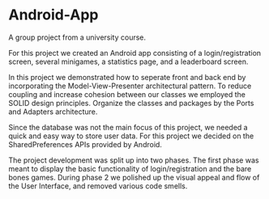 # Android-App
A group project from a university course.

For this project we created an Android app consisting of a login/registration screen, several minigames, a statistics page, and a leaderboard screen.

In this project we demonstrated how to seperate front and back end by incorporating the Model-View-Presenter architectural pattern. To reduce coupling and increase cohesion between our classes we employed the SOLID design principles. Organize the classes and packages by the Ports and Adapters architecture.

Since the database was not the main focus of this project, we needed a quick and easy way to store user data. For this project we decided on the SharedPreferences APIs provided by Android.

The project development was split up into two phases. The first phase was meant to display the basic functionality of login/registration and the bare bones games. During phase 2 we polished up the visual appeal and flow of the User Interface, and removed various code smells.
